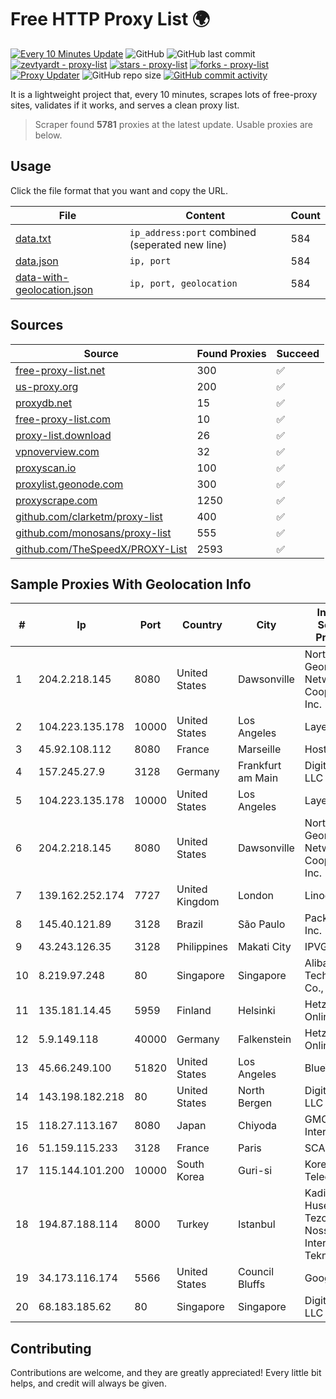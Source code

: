 
# Free HTTP Proxy List 🌍

[![Every 10 Minutes Update](https://github.com/mertguvencli/http-proxy-list/actions/workflows/main.yml/badge.svg?branch=main)](https://github.com/mertguvencli/http-proxy-list/actions/workflows/main.yml)
![GitHub](https://img.shields.io/github/license/mertguvencli/http-proxy-list)
![GitHub last commit](https://img.shields.io/github/last-commit/mertguvencli/http-proxy-list)
[![zevtyardt - proxy-list](https://img.shields.io/static/v1?label=zevtyardt&message=proxy-list&color=blue&logo=github)](https://github.com/zevtyardt/proxy-list "Go to GitHub repo")
[![stars - proxy-list](https://img.shields.io/github/stars/zevtyardt/proxy-list?style=social)](https://github.com/zevtyardt/proxy-list)
[![forks - proxy-list](https://img.shields.io/github/forks/zevtyardt/proxy-list?style=social)](https://github.com/zevtyardt/proxy-list)
[![Proxy Updater](https://github.com/zevtyardt/proxy-list/workflows/Proxy%20Updater/badge.svg)](https://github.com/zevtyardt/proxy-list/actions?query=workflow:"Proxy+Updater")
![GitHub repo size](https://img.shields.io/github/repo-size/zevtyardt/proxy-list)
[![GitHub commit activity](https://img.shields.io/github/commit-activity/m/zevtyardt/proxy-list?logo=commits)](https://github.com/zevtyardt/proxy-list/commits/main)

It is a lightweight project that, every 10 minutes, scrapes lots of free-proxy sites, validates if it works, and serves a clean proxy list.

> Scraper found **5781** proxies at the latest update. Usable proxies are below.

## Usage

Click the file format that you want and copy the URL.

|File|Content|Count|
|----|-------|-----|
|[data.txt](https://raw.githubusercontent.com/mertguvencli/http-proxy-list/main/proxy-list/data.txt)|`ip_address:port` combined (seperated new line)|584|
|[data.json](https://raw.githubusercontent.com/mertguvencli/http-proxy-list/main/proxy-list/data.json)|`ip, port`|584|
|[data-with-geolocation.json](https://raw.githubusercontent.com/mertguvencli/http-proxy-list/main/proxy-list/data-with-geolocation.json)|`ip, port, geolocation`|584|

## Sources

|Source|Found Proxies|Succeed|
|------|-------------|-------|
|[free-proxy-list.net](https://free-proxy-list.net)|300|✅|
|[us-proxy.org](https://www.us-proxy.org)|200|✅|
|[proxydb.net](http://proxydb.net)|15|✅|
|[free-proxy-list.com](https://free-proxy-list.com/?page=&port=&type%5B%5D=http&type%5B%5D=https&up_time=0&search=Search)|10|✅|
|[proxy-list.download](https://www.proxy-list.download/HTTP)|26|✅|
|[vpnoverview.com](https://vpnoverview.com/privacy/anonymous-browsing/free-proxy-servers)|32|✅|
|[proxyscan.io](https://www.proxyscan.io)|100|✅|
|[proxylist.geonode.com](https://proxylist.geonode.com/api/proxy-list?limit=300&page=1&sort_by=lastChecked&sort_type=desc&protocols=http,https)|300|✅|
|[proxyscrape.com](https://api.proxyscrape.com/v2/?request=displayproxies&protocol=http&timeout=10000&country=all&ssl=all&anonymity=all)|1250|✅|
|[github.com/clarketm/proxy-list](https://raw.githubusercontent.com/clarketm/proxy-list/master/proxy-list-raw.txt)|400|✅|
|[github.com/monosans/proxy-list](https://raw.githubusercontent.com/monosans/proxy-list/main/proxies/http.txt)|555|✅|
|[github.com/TheSpeedX/PROXY-List](https://raw.githubusercontent.com/TheSpeedX/PROXY-List/master/http.txt)|2593|✅|


## Sample Proxies With Geolocation Info

|#|Ip|Port|Country|City|Internet Service Provider|
|-|--|----|-------|----|-------------------------|
|1|204.2.218.145|8080|United States|Dawsonville|North Georgia Network Cooperative, Inc.|
|2|104.223.135.178|10000|United States|Los Angeles|LayerHost|
|3|45.92.108.112|8080|France|Marseille|Hosteur SAS|
|4|157.245.27.9|3128|Germany|Frankfurt am Main|DigitalOcean, LLC|
|5|104.223.135.178|10000|United States|Los Angeles|LayerHost|
|6|204.2.218.145|8080|United States|Dawsonville|North Georgia Network Cooperative, Inc.|
|7|139.162.252.174|7727|United Kingdom|London|Linode, LLC|
|8|145.40.121.89|3128|Brazil|São Paulo|Packet Host, Inc.|
|9|43.243.126.35|3128|Philippines|Makati City|IPVG|
|10|8.219.97.248|80|Singapore|Singapore|Alibaba (US) Technology Co., Ltd.|
|11|135.181.14.45|5959|Finland|Helsinki|Hetzner Online GmbH|
|12|5.9.149.118|40000|Germany|Falkenstein|Hetzner Online GmbH|
|13|45.66.249.100|51820|United States|Los Angeles|BlueVPS OU|
|14|143.198.182.218|80|United States|North Bergen|DigitalOcean, LLC|
|15|118.27.113.167|8080|Japan|Chiyoda|GMO Internet, Inc.|
|16|51.159.115.233|3128|France|Paris|SCALEWAY|
|17|115.144.101.200|10000|South Korea|Guri-si|Korea Telecom|
|18|194.87.188.114|8000|Turkey|Istanbul|Kadir Huseyin Tezcan Nosspeed Internet Teknolojileri|
|19|34.173.116.174|5566|United States|Council Bluffs|Google LLC|
|20|68.183.185.62|80|Singapore|Singapore|DigitalOcean, LLC|



## Contributing

Contributions are welcome, and they are greatly appreciated! Every
little bit helps, and credit will always be given.

